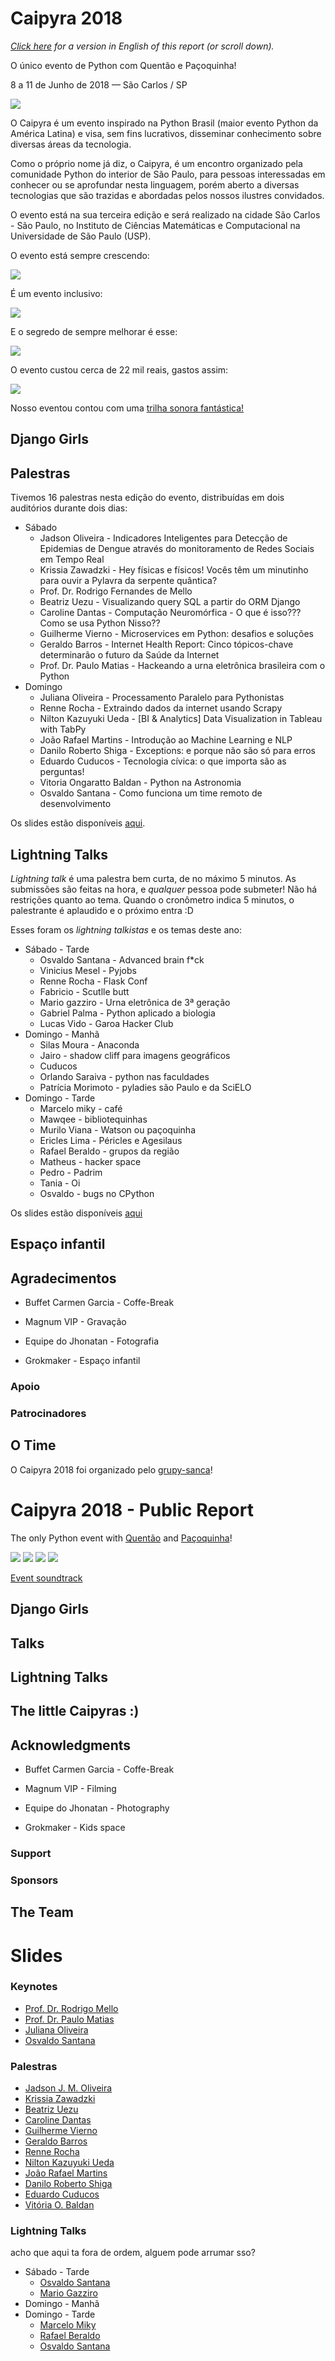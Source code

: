 # Caipyra 2018

_[Click here](#caipyra-2018---public-report) for a version in English of this
report (or scroll down)._

O único evento de Python com Quentão e Paçoquinha!

8 a 11 de Junho de 2018 — São Carlos / SP

![](imgs/caipyras.JPG)

O Caipyra é um evento inspirado na Python Brasil (maior evento Python da
América Latina) e visa, sem fins lucrativos, disseminar conhecimento sobre
diversas áreas da tecnologia.

Como o próprio nome já diz, o Caipyra, é um encontro organizado pela
comunidade Python do interior de São Paulo, para pessoas interessadas em
conhecer ou se aprofundar nesta linguagem, porém aberto a diversas
tecnologias que são trazidas e abordadas pelos nossos ilustres convidados.

O evento está na sua terceira edição e será realizado na cidade São
Carlos - São Paulo, no Instituto de Ciências Matemáticas e Computacional na
Universidade de São Paulo (USP).

O evento está sempre crescendo:

![](imgs/peoples.png)

É um evento inclusivo:

![](imgs/generos.png)

E o segredo de sempre melhorar é esse:

![](imgs/foods.png)

O evento custou cerca de 22 mil reais, gastos assim:

![](imgs/custos.png)

Nosso eventou contou com uma
[trilha sonora fantástica!](https://www.youtube.com/watch?v=EiXFGW75D-8&list=PL0GC85adzsKqVFXGKntt-KB5dHskW5Gp7)

## Django Girls

## Palestras

Tivemos 16 palestras nesta edição do evento, distribuídas em dois
auditórios durante dois dias:

- Sábado
  - Jadson Oliveira - Indicadores Inteligentes para Detecção de Epidemias de Dengue através do monitoramento de Redes Sociais em Tempo Real
  - Krissia Zawadzki - Hey físicas e físicos! Vocês têm um minutinho para ouvir a Pylavra da serpente quântica?
  - Prof. Dr. Rodrigo Fernandes de Mello
  - Beatriz Uezu - Visualizando query SQL a partir do ORM Django
  - Caroline Dantas - Computação Neuromórfica - O que é isso??? Como se usa Python Nisso??
  - Guilherme Vierno - Microservices em Python: desafios e soluções
  - Geraldo Barros - Internet Health Report:  Cinco tópicos-chave determinarão o futuro da Saúde da Internet
  - Prof. Dr. Paulo Matias - Hackeando a urna eletrônica brasileira com o Python
- Domingo
  - Juliana Oliveira - Processamento Paralelo para Pythonistas
  - Renne Rocha - Extraindo dados da internet usando Scrapy
  - Nilton Kazuyuki Ueda - [BI & Analytics] Data Visualization in Tableau with TabPy
  - João Rafael Martins - Introdução ao Machine Learning e NLP
  - Danilo Roberto Shiga - Exceptions: e porque não são só para erros
  - Eduardo Cuducos - Tecnologia cívica: o que importa são as perguntas!
  - Vitoria Ongaratto Baldan - Python na Astronomia
  - Osvaldo Santana - Como funciona um time remoto de desenvolvimento

Os slides estão disponíveis [aqui](#slides).


## Lightning Talks

_Lightning talk_ é uma palestra bem curta, de no máximo 5 minutos. As
submissões são feitas na hora, e _qualquer_ pessoa pode submeter! Não há restrições
quanto ao tema. Quando o cronômetro indica 5 minutos, o palestrante é aplaudido
e o próximo entra :D

Esses foram os _lightning talkistas_ e os temas deste ano:

- Sábado - Tarde
  - Osvaldo Santana - Advanced brain f*ck
  - Vinicius Mesel - Pyjobs
  - Renne Rocha - Flask Conf
  - Fabricio - Scutlle butt
  - Mario gazziro - Urna eletrônica de 3ª geração
  - Gabriel Palma - Python aplicado a biologia
  - Lucas Vido - Garoa Hacker Club
- Domingo - Manhã
  - Silas Moura - Anaconda
  - Jairo - shadow cliff para imagens geográficos
  - Cuducos
  - Orlando Saraiva - python nas faculdades
  - Patrícia Morimoto - pyladies são Paulo e da SciELO
- Domingo - Tarde
  - Marcelo miky - café
  - Mawqee - bibliotequinhas
  - Murilo Viana - Watson ou paçoquinha
  - Ericles Lima - Péricles e Agesilaus
  - Rafael Beraldo - grupos da região
  - Matheus - hacker space
  - Pedro - Padrim
  - Tania - Oi
  - Osvaldo - bugs no CPython

Os slides estão disponíveis [aqui](#lightning-talks-2)

## Espaço infantil

## Agradecimentos

- Buffet Carmen Garcia - Coffe-Break

- Magnum VIP - Gravação

- Equipe do Jhonatan - Fotografia

- Grokmaker - Espaço infantil

### Apoio

### Patrocinadores

## O Time

O Caipyra 2018 foi organizado pelo [grupy-sanca](http://www.grupysanca.com.br)!


# Caipyra 2018 - Public Report

The only Python event with
[Quentão](https://en.wikipedia.org/wiki/Cocktails_with_cachaça#Quentão_(Hot_Stuff))
and [Paçoquinha](https://en.wikipedia.org/wiki/Paçoca)!

![](imgs/peoples.png)
![](imgs/generos.png)
![](imgs/foods.png)
![](imgs/custos.png)

[Event soundtrack](https://www.youtube.com/watch?v=EiXFGW75D-8&list=PL0GC85adzsKqVFXGKntt-KB5dHskW5Gp7)

## Django Girls

## Talks

## Lightning Talks

## The little Caipyras :)

## Acknowledgments

- Buffet Carmen Garcia - Coffe-Break

- Magnum VIP - Filming

- Equipe do Jhonatan - Photography

- Grokmaker - Kids space

### Support

### Sponsors

## The Team


# Slides

### Keynotes

- [Prof. Dr. Rodrigo Mello](../palestras/Keynote-Mello.pdf)
- [Prof. Dr. Paulo Matias](../palestras/keynote-PauloMatias.pdf)
- [Juliana Oliveira](../palestras/keynote-JulianaOliveira.pdf)
- [Osvaldo Santana](../palestras/keynote-OsvaldoSantana.pdf)

### Palestras

- [Jadson J. M. Oliveira](#)
- [Krissia Zawadzki](../palestras/Krissia.pdf)
- [Beatriz Uezu](../palestras/BeatrizUezu.pdf)
- [Caroline Dantas](#)
- [Guilherme Vierno](#)
- [Geraldo Barros](../palestras/GeraldoBarros.pdf)
- [Renne Rocha](../palestras/RenneRocha.pdf)
- [Nilton Kazuyuki Ueda](#)
- [João Rafael Martins](../palestras/JoaoRafael.pdf)
- [Danilo Roberto Shiga](../palestras/DaniloShiga.pdf)
- [Eduardo Cuducos](../palestras/Cuducos.pdf)
- [Vitória O. Baldan](../palestras/VitoriaBaldan.pdf)

### Lightning Talks

acho que aqui ta fora de ordem, alguem pode arrumar sso?

- Sábado - Tarde
  - [Osvaldo Santana](../LightningTalks/OsvaldoSantana-BrainFck.pdf)
  - [Mario Gazziro](../LightningTalks/MarioGazziro.pdf)
- Domingo - Manhã
- Domingo - Tarde
  - [Marcelo Miky](../LightningTalks/Miky.pdf)
  - [Rafael Beraldo](../LightningTalks/Beraldo.pdf)
  - [Osvaldo Santana](../LightningTalks/OsvaldoSantana-Bugs.pdf)